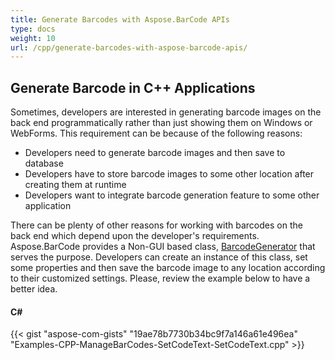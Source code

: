 ```yaml
---
title: Generate Barcodes with Aspose.BarCode APIs
type: docs
weight: 10
url: /cpp/generate-barcodes-with-aspose-barcode-apis/
---
```


## **Generate Barcode in C++ Applications**
Sometimes, developers are interested in generating barcode images on the back end programmatically rather than just showing them on Windows or WebForms. This requirement can be because of the following reasons:

- Developers need to generate barcode images and then save to database
- Developers have to store barcode images to some other location after creating them at runtime
- Developers want to integrate barcode generation feature to some other application

There can be plenty of other reasons for working with barcodes on the back end which depend upon the developer's requirements. Aspose.BarCode provides a Non-GUI based class, [BarcodeGenerator](https://apireference.aspose.com/cpp/barcode/class/aspose.bar_code.generation.barcode_generator/) that serves the purpose. Developers can create an instance of this class, set some properties and then save the barcode image to any location according to their customized settings. Please, review the example below to have a better idea.
#### **C#**
{{< gist "aspose-com-gists" "19ae78b7730b34bc9f7a146a61e496ea" "Examples-CPP-ManageBarCodes-SetCodeText-SetCodeText.cpp" >}}
